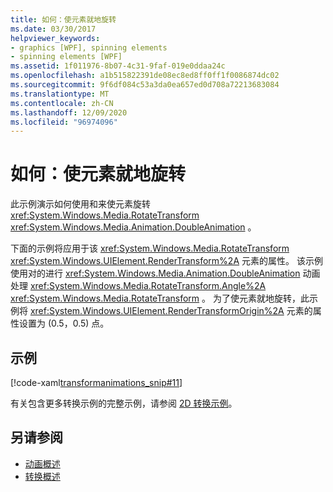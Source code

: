 ```yaml
---
title: 如何：使元素就地旋转
ms.date: 03/30/2017
helpviewer_keywords:
- graphics [WPF], spinning elements
- spinning elements [WPF]
ms.assetid: 1f011976-8b07-4c31-9faf-019e0ddaa24c
ms.openlocfilehash: a1b515822391de08ec8ed8ff0ff1f0086874dc02
ms.sourcegitcommit: 9f6df084c53a3da0ea657ed0d708a72213683084
ms.translationtype: MT
ms.contentlocale: zh-CN
ms.lasthandoff: 12/09/2020
ms.locfileid: "96974096"
---
```

# <a name="how-to-make-an-element-spin-in-place"></a>如何：使元素就地旋转
此示例演示如何使用和来使元素旋转 <xref:System.Windows.Media.RotateTransform> <xref:System.Windows.Media.Animation.DoubleAnimation> 。  
  
 下面的示例将应用于该 <xref:System.Windows.Media.RotateTransform> <xref:System.Windows.UIElement.RenderTransform%2A> 元素的属性。 该示例使用对的进行 <xref:System.Windows.Media.Animation.DoubleAnimation> 动画处理 <xref:System.Windows.Media.RotateTransform.Angle%2A> <xref:System.Windows.Media.RotateTransform> 。 为了使元素就地旋转，此示例将 <xref:System.Windows.UIElement.RenderTransformOrigin%2A> 元素的属性设置为 (0.5，0.5) 点。  
  
## <a name="example"></a>示例  
 [!code-xaml[transformanimations_snip#11](~/samples/snippets/xaml/VS_Snippets_Wpf/transformanimations_snip/XAML/RotateAboutCenterExample.xaml#11)]  
  
 有关包含更多转换示例的完整示例，请参阅 [2D 转换示例](https://github.com/Microsoft/WPF-Samples/tree/master/Graphics/2DTransforms)。  
  
## <a name="see-also"></a>另请参阅

- [动画概述](animation-overview.md)
- [转换概述](transforms-overview.md)
